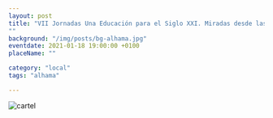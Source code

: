 ```yaml
---
layout: post
title: "VII Jornadas Una Educación para el Siglo XXI. Miradas desde las Ciencias y las Artes"
""
background: "/img/posts/bg-alhama.jpg"
eventdate: 2021-01-18 19:00:00 +0100
placeName: ""

category: "local"
tags: "alhama"

---
```

![cartel](/img/posts/1campañapub.png)
